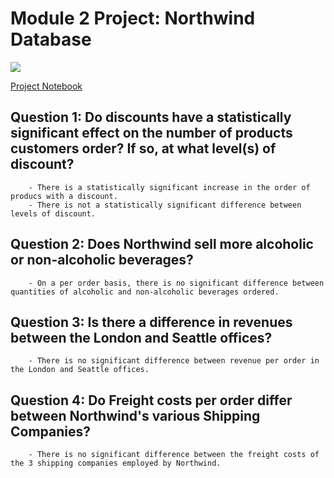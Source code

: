 
# Module 2 Project: Northwind Database


<img src='Northwind_ERD.png'>

[Project Notebook](ProjectNotebook.ipynb)


## Question 1: Do discounts have a statistically significant effect on the number of products customers order? If so, at what level(s) of discount?

        - There is a statistically significant increase in the order of producs with a discount. 
        - There is not a statistically significant difference between levels of discount.
        
        
## Question 2: Does Northwind sell more alcoholic or non-alcoholic beverages?

        - On a per order basis, there is no significant difference between quantities of alcoholic and non-alcoholic beverages ordered.


## Question 3:  Is there a difference in revenues between the London and Seattle offices?

        - There is no significant difference between revenue per order in the London and Seattle offices.
        

## Question 4:  Do Freight costs per order differ between Northwind's various Shipping Companies?

        - There is no significant difference between the freight costs of the 3 shipping companies employed by Northwind. 
 

